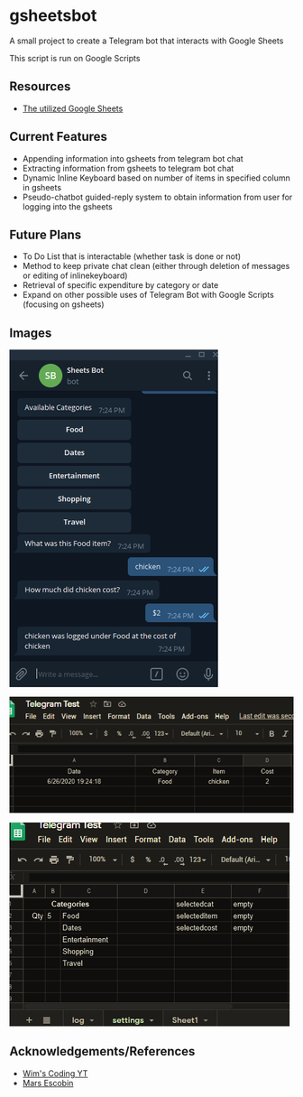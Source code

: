 # gsheetsbot
A small project to create a Telegram bot that interacts with Google Sheets

This script is run on Google Scripts

## Resources
* [The utilized Google Sheets](https://docs.google.com/spreadsheets/d/1aChvreatc2_in1ZPchH0TAJ1vdyH241BnxPNMLyJZbQ/edit?usp=sharing)

## Current Features
* Appending information into gsheets from telegram bot chat
* Extracting information from gsheets to telegram bot chat
* Dynamic Inline Keyboard based on number of items in specified column in gsheets
* Pseudo-chatbot guided-reply system to obtain information from user for logging into the gsheets 

## Future Plans
* To Do List that is interactable (whether task is done or not)
* Method to keep private chat clean (either through deletion of messages or editing of inlinekeyboard)
* Retrieval of specific expenditure by category or date
* Expand on other possible uses of Telegram Bot with Google Scripts (focusing on gsheets)

## Images
![Telegram Bot](/images/sheetsbot2.PNG) 

![gsheets](/images/gsheetssheets2.PNG) 

![gsheets](/images/gsheetssheets3.PNG) 

## Acknowledgements/References
* [Wim's Coding YT](https://www.youtube.com/watch?v=24EyItKfm50&t=2s&ab_channel=Wim%27sCodingSecrets)
* [Mars Escobin](https://medium.com/@chutzpah/telegram-inline-keyboards-using-google-app-script-f0a0550fde26)
